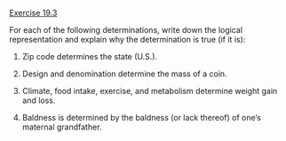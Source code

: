 [Exercise 19.3](ex_3/)

For each of the following determinations, write down the logical
representation and explain why the determination is true (if it is):

1.  Zip code determines the state (U.S.).

2.  Design and denomination determine the mass of a coin.

3.  Climate, food intake, exercise, and metabolism determine weight gain
    and loss.

4.  Baldness is determined by the baldness (or lack thereof) of one’s
    maternal grandfather.
